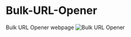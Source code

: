 # Bulk-URL-Opener
Bulk URL Opener webpage
<img src="https://i.postimg.cc/J7cWkSD3/bulk-url-opeer.jpg" alt="Bulk URL Opener">
